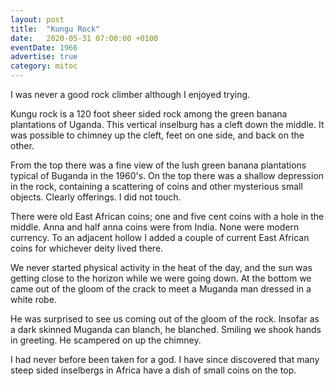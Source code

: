 ```yaml
---
layout: post
title:  "Kungu Rock"
date:   2020-05-31 07:00:00 +0100
eventDate: 1966
advertise: true
category: mitoc
---
```


I was never a good rock climber although I enjoyed trying. 

Kungu rock is a 120 foot sheer sided rock among the green banana plantations of Uganda. This vertical inselburg has a cleft down the middle. It was possible to chimney up the cleft, feet on one side, and back on the other.

From the top there was a fine view of the lush green banana plantations typical of Buganda in the 1960's. On the top there was a shallow depression in the rock, containing a scattering of coins and other mysterious small objects. Clearly offerings. I did not touch.

There were old East African coins; one and five cent coins with a hole in the middle. Anna and half anna coins were from India. None were modern currency. To an adjacent hollow I added a couple of current East African coins for whichever deity lived there.

We never started physical activity in the heat of the day, and the sun was getting close to the horizon while we were going down. At the bottom we came out of the gloom of the crack to meet a Muganda man dressed in a white robe.

He was surprised to see us coming out of the gloom of the rock. Insofar as a dark skinned Muganda can blanch, he blanched. Smiling we shook hands in greeting. He scampered on up the chimney.

I had never before been taken for a god. I have since discovered that many steep sided inselbergs in Africa have a dish of small coins on the top.
